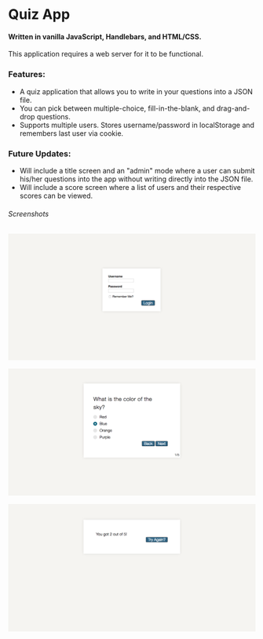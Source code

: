 # Quiz App #

#### Written in vanilla JavaScript, Handlebars, and HTML/CSS.

This application requires a web server for it to be functional. 

### Features: ###

* A quiz application that allows you to write in your questions into a JSON file. 
* You can pick between multiple-choice, fill-in-the-blank, and drag-and-drop questions. 
* Supports multiple users. Stores username/password in localStorage and remembers last user via cookie.

### Future Updates: ###

* Will include a title screen and an "admin" mode where a user can submit his/her questions into the app without writing directly into the JSON file.
* Will include a score screen where a list of users and their respective scores can be viewed.

###### Screenshots

![Login](assets/images/Login.png)

![MultipleChoice](assets/images/MultipleChoice.png)

![Score](assets/images/Score.png)